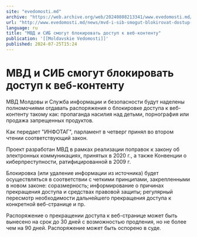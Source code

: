 ```yaml
---
site: "evedomosti.md"
archive: "https://web.archive.org/web/20240808213341/www.evedomosti.md/news/mvd-i-sib-smogut-blokirovat-dostup-k-veb-kontentu"
url: "http://www.evedomosti.md/news/mvd-i-sib-smogut-blokirovat-dostup-k-veb-kontentu"
language: ru
title: "МВД и СИБ смогут блокировать доступ к веб-контенту"
publication: '[[Moldavskie Vedomosti]]'
published: 2024-07-25T15:24
---
```


# МВД и СИБ смогут блокировать доступ к веб-контенту

МВД Молдовы и Служба информации и безопасности будут наделены полномочиями отдавать распоряжения о блокировке доступа к веб-контенту такому как: пропаганда насилия над детьми, порнография или продажа запрещенных продуктов.

Как передает "ИНФОТАГ", парламент в четверг принял во втором чтении соответствующий закон.

Проект разработан МВД в рамках реализации поправок к закону об электронных коммуникациях, принятых в 2020 г., а также Конвенции о киберпреступности, ратифицированной в 2009 г.

Блокировка (или удаление информации из источника) будет осуществляться в соответствии с четкими принципами, закрепленными в новом законе: соразмерность; информирование о причинах прекращения доступа и средствах правовой защиты; регулярный пересмотр необходимости дальнейшего прекращения доступа к конкретной веб-странице и пр.

Распоряжение о прекращении доступа к веб-странице может быть вынесено на срок до 30 дней с возможностью продления, но не более чем на 90 дней. Распоряжение может быть оспорено в суде.